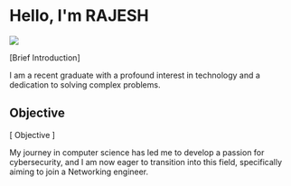 # Hello, I'm RAJESH
<a href="https://linkedin.com"><img src="https://img.shields.io/badge/-LinkedIn-0072b1?&style=for-the-badge&logo=linkedin&logoColor=white" /></a>

[Brief Introduction]

I am a recent graduate with a profound interest in technology and a dedication to solving complex problems.

## Objective
[ Objective ]

My journey in computer science has led me to develop a passion for cybersecurity, and I am now eager to transition into this field, specifically aiming to join a Networking engineer.
